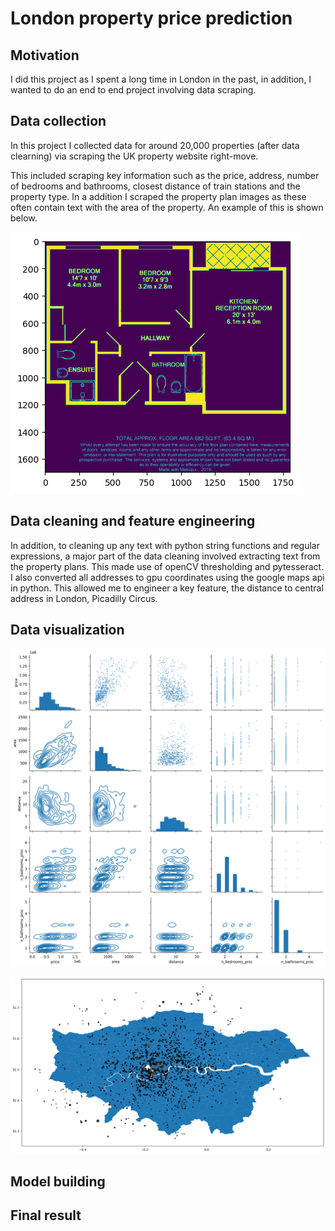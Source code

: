 
# London property price prediction

## Motivation

I did this project as I spent a long time in London in the past, in addition, I
wanted to do an end to end project involving data scraping.

## Data collection

In this project I collected data for around 20,000 properties (after data clearning)
via scraping the UK property website right-move.

This included scraping key information such as the price, address, 
number of bedrooms and bathrooms, closest distance of train stations and the property 
type. In a addition I scraped the property plan images as these often contain text with
the area of the property. An example of this is shown below.

![alt-text-1](/images/propertyplan1.png)

## Data cleaning and feature engineering

In addition, to cleaning up any text with python string functions and regular expressions, a major 
part of the data cleaning involved extracting text from the property plans. This made use of 
openCV thresholding and pytesseract. I also converted all addresses to gpu coordinates using the google maps
api in python. This allowed me to engineer a key feature, the distance to central address in London, Picadilly
Circus. 

## Data visualization 

![alt-text-1](/images/AllPlots.png)

![alt-text-1](/images/london.png)
## Model building

## Final result
